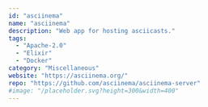 ```yaml
---
id: "asciinema"
name: "asciinema"
description: "Web app for hosting asciicasts."
tags:
  - "Apache-2.0"
  - "Elixir"
  - "Docker"
category: "Miscellaneous"
website: "https://asciinema.org/"
repo: "https://github.com/asciinema/asciinema-server"
#image: "/placeholder.svg?height=300&width=400"
---
```


